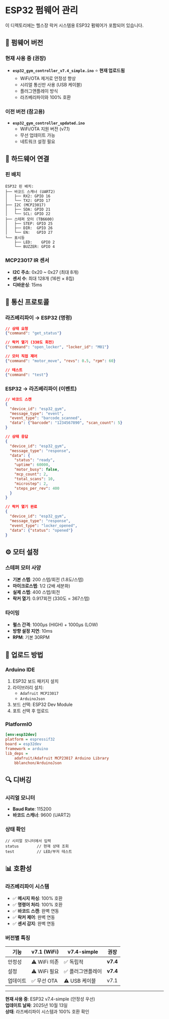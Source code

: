 # ESP32 펌웨어 관리

이 디렉토리에는 헬스장 락커 시스템용 ESP32 펌웨어가 포함되어 있습니다.

## 📁 펌웨어 버전

### 현재 사용 중 (권장)
- **`esp32_gym_controller_v7.4_simple.ino`** ⭐ **현재 업로드됨**
  - WiFi/OTA 제거로 안정성 향상
  - 시리얼 통신만 사용 (USB 케이블)
  - 플러그앤플레이 방식
  - 라즈베리파이와 100% 호환

### 이전 버전 (참고용)
- **`esp32_gym_controller_updated.ino`**
  - WiFi/OTA 지원 버전 (v7.1)
  - 무선 업데이트 가능
  - 네트워크 설정 필요

## 🔧 하드웨어 연결

### 핀 배치
```
ESP32 핀 배치:
├── 바코드 스캐너 (UART2)
│   ├── RX2: GPIO 16
│   └── TX2: GPIO 17
├── I2C (MCP23017)
│   ├── SDA: GPIO 21
│   └── SCL: GPIO 22
├── 스테퍼 모터 (TB6600)
│   ├── STEP: GPIO 25
│   ├── DIR:  GPIO 26
│   └── EN:   GPIO 27
└── 표시등
    ├── LED:    GPIO 2
    └── BUZZER: GPIO 4
```

### MCP23017 IR 센서
- **I2C 주소**: 0x20 ~ 0x27 (최대 8개)
- **센서 수**: 최대 128개 (16핀 × 8칩)
- **디바운싱**: 15ms

## 📡 통신 프로토콜

### 라즈베리파이 → ESP32 (명령)
```json
// 상태 요청
{"command": "get_status"}

// 락커 열기 (330도 회전)
{"command": "open_locker", "locker_id": "M01"}

// 모터 직접 제어
{"command": "motor_move", "revs": 0.5, "rpm": 60}

// 테스트
{"command": "test"}
```

### ESP32 → 라즈베리파이 (이벤트)
```json
// 바코드 스캔
{
  "device_id": "esp32_gym",
  "message_type": "event",
  "event_type": "barcode_scanned",
  "data": {"barcode": "1234567890", "scan_count": 5}
}

// 상태 응답
{
  "device_id": "esp32_gym", 
  "message_type": "response",
  "data": {
    "status": "ready",
    "uptime": 60000,
    "motor_busy": false,
    "mcp_count": 2,
    "total_scans": 10,
    "microstep": 2,
    "steps_per_rev": 400
  }
}

// 락커 열기 완료
{
  "device_id": "esp32_gym",
  "message_type": "response", 
  "event_type": "locker_opened",
  "data": {"status": "opened"}
}
```

## ⚙️ 모터 설정

### 스테퍼 모터 사양
- **기본 스텝**: 200 스텝/회전 (1.8도/스텝)
- **마이크로스텝**: 1/2 (2배 세분화)
- **실제 스텝**: 400 스텝/회전
- **락커 열기**: 0.917회전 (330도 = 367스텝)

### 타이밍
- **펄스 간격**: 1000μs (HIGH) + 1000μs (LOW)
- **방향 설정 지연**: 10ms
- **RPM**: 기본 30RPM

## 🚀 업로드 방법

### Arduino IDE
1. ESP32 보드 패키지 설치
2. 라이브러리 설치:
   - `Adafruit MCP23017`
   - `ArduinoJson`
3. 보드 선택: ESP32 Dev Module
4. 포트 선택 후 업로드

### PlatformIO
```ini
[env:esp32dev]
platform = espressif32
board = esp32dev
framework = arduino
lib_deps = 
    adafruit/Adafruit MCP23017 Arduino Library
    bblanchon/ArduinoJson
```

## 🔍 디버깅

### 시리얼 모니터
- **Baud Rate**: 115200
- **바코드 스캐너**: 9600 (UART2)

### 상태 확인
```
// 시리얼 모니터에서 입력
status        // 현재 상태 조회
test          // LED/부저 테스트
```

## 📊 호환성

### 라즈베리파이 시스템
- ✅ **메시지 파싱**: 100% 호환
- ✅ **명령어 처리**: 100% 호환  
- ✅ **바코드 스캔**: 완벽 연동
- ✅ **락커 제어**: 완벽 연동
- ✅ **센서 감지**: 완벽 연동

### 버전별 특징
| 기능 | v7.1 (WiFi) | v7.4-simple | 권장 |
|------|-------------|-------------|------|
| 안정성 | ⚠️ WiFi 의존 | ✅ 독립적 | **v7.4** |
| 설정 | ⚠️ WiFi 필요 | ✅ 플러그앤플레이 | **v7.4** |
| 업데이트 | ✅ 무선 OTA | ⚠️ USB 케이블 | v7.1 |

---

**현재 사용 중**: ESP32 v7.4-simple (안정성 우선)  
**업데이트 날짜**: 2025년 10월 13일  
**상태**: 라즈베리파이 시스템과 100% 호환 확인
